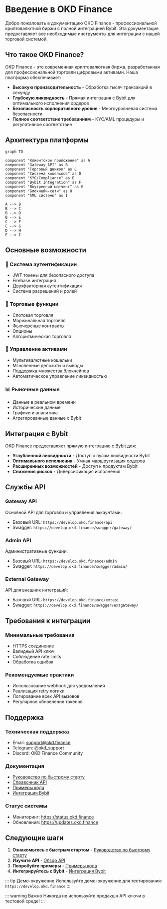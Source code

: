 # Введение в OKD Finance

Добро пожаловать в документацию OKD Finance - профессиональной криптовалютной биржи с полной интеграцией Bybit. Эта документация предоставляет все необходимые инструменты для интеграции с нашей торговой системой.

## Что такое OKD Finance?

OKD Finance - это современная криптовалютная биржа, разработанная для профессиональной торговли цифровыми активами. Наша платформа обеспечивает:

- **Высокую производительность** - Обработка тысяч транзакций в секунду
- **Глубокую ликвидность** - Прямая интеграция с Bybit для оптимального исполнения ордеров
- **Безопасность корпоративного уровня** - Многоуровневая система безопасности
- **Полное соответствие требованиям** - KYC/AML процедуры и регулятивное соответствие

## Архитектура платформы

```mermaid
graph TD

component "Клиентское приложение" as A
component "Gateway API" as B
component "Торговый движок" as C
component "Система кошельков" as D
component "KYC/Compliance" as E
component "Bybit Integration" as F
component "Внутренний матчинг" as G
component "Блокчейн-сети" as H
component "AML системы" as I

A --> B
B --> C
B --> D
B --> E
C --> F
C --> G
D --> H
E --> I
```

## Основные возможности

### 🔐 Система аутентификации
- JWT токены для безопасного доступа
- Firebase интеграция
- Двухфакторная аутентификация
- Система разрешений и ролей

### 💱 Торговые функции
- Спотовая торговля
- Маржинальная торговля
- Фьючерсные контракты
- Опционы
- Алгоритмическая торговля

### 🏦 Управление активами
- Мультивалютные кошельки
- Мгновенные депозиты и выводы
- Поддержка множества блокчейнов
- Автоматическое управление ликвидностью

### 📊 Рыночные данные
- Данные в реальном времени
- Исторические данные
- Графики и аналитика
- Агрегированные данные с Bybit

## Интеграция с Bybit

OKD Finance предоставляет прямую интеграцию с Bybit для:

- **Углубленной ликвидности** - Доступ к пулам ликвидности Bybit
- **Оптимального исполнения** - Умная маршрутизация ордеров
- **Расширенных возможностей** - Доступ к продуктам Bybit
- **Снижения рисков** - Диверсификация исполнения

## Службы API

### Gateway API
Основной API для торговли и управления аккаунтами:
- Базовый URL: `https://develop.okd.finance/api`
- Swagger: `https://develop.okd.finance/swagger/gateway/`

### Admin API
Административные функции:
- Базовый URL: `https://develop.okd.finance/admin`
- Swagger: `https://develop.okd.finance/swagger/admin/`

### External Gateway
API для внешних интеграций:
- Базовый URL: `https://develop.okd.finance/extapi`
- Swagger: `https://develop.okd.finance/swagger/extgateway/`



## Требования к интеграции

### Минимальные требования
- HTTPS соединение
- Валидный API ключ
- Соблюдение rate limits
- Обработка ошибок

### Рекомендуемые практики
- Использование webhook для уведомлений
- Реализация retry логики
- Логирование всех API вызовов
- Регулярное обновление токенов

## Поддержка

### Техническая поддержка
- Email: support@okd.finance
- Telegram: @okd_support
- Discord: OKD Finance Community

### Документация
- [Руководство по быстрому старту](/ru/guide/quick-start)
- [Справочник API](/ru/api/overview)
- [Примеры кода](/ru/examples/basic-usage)
- [Интеграция Bybit](/ru/bybit/overview)

### Статус системы
- Мониторинг: https://status.okd.finance
- Обновления: https://updates.okd.finance

## Следующие шаги

1. **Ознакомьтесь с быстрым стартом** - [Руководство по быстрому старту](/ru/guide/quick-start)
2. **Изучите API** - [Обзор API](/ru/api/overview)
3. **Попробуйте примеры** - [Примеры кода](/ru/examples/basic-usage)
4. **Интегрируйтесь с Bybit** - [Интеграция Bybit](/ru/bybit/overview)

::: tip Демо-окружение
Используйте демо-окружение для тестирования: `https://develop.okd.finance`
:::

::: warning Важно
Никогда не используйте продакшн API ключи в тестовой среде!
::: 